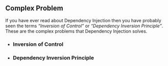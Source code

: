 ## Complex Problem

If you have ever read about Dependency Injection then you have probably seen the terms _“Inversion of Control”_ or _“Dependency Inversion Principle”_. These are the complex problems that Dependency Injection solves.

* ### Inversion of Control

* ### Dependency Inversion Principle


